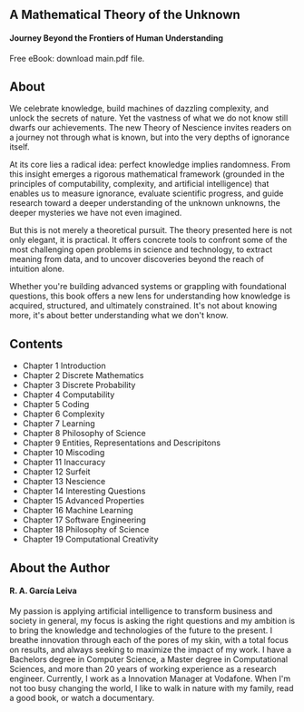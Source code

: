 ## A Mathematical Theory of the Unknown
#### Journey Beyond the Frontiers of Human Understanding

Free eBook: download main.pdf file.

## About

We celebrate knowledge, build machines of dazzling complexity, and unlock the secrets of nature. Yet the vastness of what we do not know still dwarfs our achievements. The new Theory of Nescience invites readers on a journey not through what is known, but into the very depths of ignorance itself.

At its core lies a radical idea: perfect knowledge implies randomness. From this insight emerges a rigorous mathematical framework (grounded in the principles of computability, complexity, and artificial intelligence) that enables us to measure ignorance, evaluate scientific progress, and guide research toward a deeper understanding of the unknown unknowns, the deeper mysteries we have not even imagined.

But this is not merely a theoretical pursuit. The theory presented here is not only elegant, it is practical. It offers concrete tools to confront some of the most challenging open problems in science and technology, to extract meaning from data, and to uncover discoveries beyond the reach of intuition alone.

Whether you're building advanced systems or grappling with foundational questions, this book offers a new lens for understanding how knowledge is acquired, structured, and ultimately constrained. It's not about knowing more, it's about better understanding what we don't know.

## Contents

 - Chapter 1 Introduction
 - Chapter 2 Discrete Mathematics
 - Chapter 3 Discrete Probability
 - Chapter 4 Computability
 - Chapter 5 Coding
 - Chapter 6 Complexity
 - Chapter 7 Learning
 - Chapter 8 Philosophy of Science
 - Chapter 9 Entities, Representations and Descripitons
 - Chapter 10 Miscoding
 - Chapter 11 Inaccuracy
 - Chapter 12 Surfeit
 - Chapter 13 Nescience
 - Chapter 14 Interesting Questions
 - Chapter 15 Advanced Properties
 - Chapter 16 Machine Learning
 - Chapter 17 Software Engineering
 - Chapter 18 Philosophy of Science
 - Chapter 19 Computational Creativity

## About the Author
#### R. A. García Leiva

My passion is applying artificial intelligence to transform business and society in general, my focus is asking the right questions and my ambition is to bring the knowledge and technologies of the future to the present. I breathe innovation through each of the pores of my skin, with a total focus on results, and always seeking to maximize the impact of my work. I have a Bachelors degree in Computer Science, a Master degree in Computational Sciences, and more than 20 years of working experience as a research engineer. Currently, I work as a Innovation Manager at Vodafone. When I'm not too busy changing the world, I like to walk in nature with my family, read a good book, or watch a documentary.
